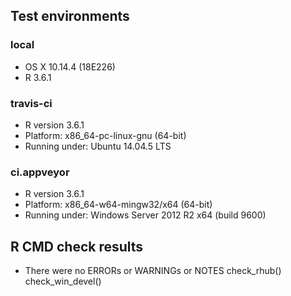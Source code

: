 ## Test environments
### local 
* OS X 10.14.4 (18E226)
* R 3.6.1
### travis-ci
* R version 3.6.1
* Platform: x86_64-pc-linux-gnu (64-bit)
* Running under: Ubuntu 14.04.5 LTS
### ci.appveyor
* R version 3.6.1
* Platform: x86_64-w64-mingw32/x64 (64-bit)
* Running under: Windows Server 2012 R2 x64 (build 9600)

## R CMD check results
* There were no ERRORs or WARNINGs or NOTES 
check_rhub()
check_win_devel()

